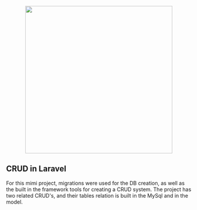 <p align="center"><a href="https://laravel.com" target="_blank"><img src="https://raw.githubusercontent.com/laravel/art/master/logo-lockup/5%20SVG/2%20CMYK/1%20Full%20Color/laravel-logolockup-cmyk-red.svg" width="400"></a></p>

## CRUD in Laravel

For this mimi project, migrations were used for the DB creation, as well as the built in the framework tools for creating a CRUD system. The project has two related CRUD's, and their tables relation is built in the MySql and in the model.

